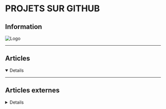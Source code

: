 # PROJETS SUR GITHUB

## <i class="fa-solid fa-hashtag"></i> Information


![Logo](../../_media/apps/apache_http_server/apache_http_server_logo.svg ':size=250 :no-zoom')

> <i class="fa-solid fa-quote-left"></i>  <i class="fa-solid fa-quote-left fa-rotate-180"></i>

---

## <i class="fa-regular fa-newspaper"></i> Articles

<details open>

</details>

---

## <i class="fa-solid fa-glasses"></i> Articles externes

<details>



</details>